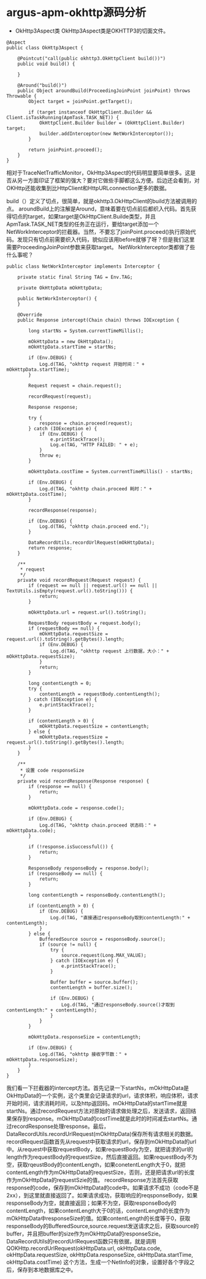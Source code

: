 # argus-apm-okhttp源码分析

- OkHttp3Aspect类
OkHttp3Aspect类是OKHTTP3的切面文件。
```
@Aspect
public class OkHttp3Aspect {

    @Pointcut("call(public okhttp3.OkHttpClient build())")
    public void build() {

    }

    @Around("build()")
    public Object aroundBuild(ProceedingJoinPoint joinPoint) throws Throwable {
        Object target = joinPoint.getTarget();

        if (target instanceof OkHttpClient.Builder && Client.isTaskRunning(ApmTask.TASK_NET)) {
            OkHttpClient.Builder builder = (OkHttpClient.Builder) target;
            builder.addInterceptor(new NetWorkInterceptor());
        }

        return joinPoint.proceed();
    }
}
```
相对于TraceNetTrafficMonitor，OkHttp3Aspect的代码明显要简单很多。这是否从另一方面印证了框架的强大？要对它做些手脚都这么方便。后边还会看到，对OKHttp还能收集到比HttpClient和HttpURLconnection更多的数据。

build（）定义了切点，很简单，就是okhttp3.OkHttpClient的build方法被调用的点。
aroundBuild上的注解是Around，意味着要在切点前后都织入代码。首先获得切点的target，如果target是OkHttpClient.Builde类型，并且ApmTask.TASK_NET类型的任务正在运行，要给target添加一个NetWorkInterceptor的拦截器。当然，不要忘了joinPoint.proceed()执行原始代码。发现只有切点前需要织入代码，貌似应该用before就够了呀？但是我们这里需要ProceedingJoinPoint参数来获取target。
NetWorkInterceptor类都做了些什么事呢？
```
public class NetWorkInterceptor implements Interceptor {

    private static final String TAG = Env.TAG;

    private OkHttpData mOkHttpData;

    public NetWorkInterceptor() {
    }

    @Override
    public Response intercept(Chain chain) throws IOException {

        long startNs = System.currentTimeMillis();

        mOkHttpData = new OkHttpData();
        mOkHttpData.startTime = startNs;

        if (Env.DEBUG) {
            Log.d(TAG, "okhttp request 开始时间：" + mOkHttpData.startTime);
        }

        Request request = chain.request();

        recordRequest(request);

        Response response;

        try {
            response = chain.proceed(request);
        } catch (IOException e) {
            if (Env.DEBUG) {
                e.printStackTrace();
                Log.e(TAG, "HTTP FAILED: " + e);
            }
            throw e;
        }

        mOkHttpData.costTime = System.currentTimeMillis() - startNs;

        if (Env.DEBUG) {
            Log.d(TAG, "okhttp chain.proceed 耗时：" + mOkHttpData.costTime);
        }

        recordResponse(response);

        if (Env.DEBUG) {
            Log.d(TAG, "okhttp chain.proceed end.");
        }

        DataRecordUtils.recordUrlRequest(mOkHttpData);
        return response;
    }

    /**
     * request
     */
    private void recordRequest(Request request) {
        if (request == null || request.url() == null || TextUtils.isEmpty(request.url().toString())) {
            return;
        }

        mOkHttpData.url = request.url().toString();

        RequestBody requestBody = request.body();
        if (requestBody == null) {
            mOkHttpData.requestSize = request.url().toString().getBytes().length;
            if (Env.DEBUG) {
                Log.d(TAG, "okhttp request 上行数据，大小：" + mOkHttpData.requestSize);
            }
            return;
        }

        long contentLength = 0;
        try {
            contentLength = requestBody.contentLength();
        } catch (IOException e) {
            e.printStackTrace();
        }

        if (contentLength > 0) {
            mOkHttpData.requestSize = contentLength;
        } else {
            mOkHttpData.requestSize = request.url().toString().getBytes().length;
        }
    }

    /**
     * 设置 code responseSize
     */
    private void recordResponse(Response response) {
        if (response == null) {
            return;
        }

        mOkHttpData.code = response.code();

        if (Env.DEBUG) {
            Log.d(TAG, "okhttp chain.proceed 状态码：" + mOkHttpData.code);
        }

        if (!response.isSuccessful()) {
            return;
        }

        ResponseBody responseBody = response.body();
        if (responseBody == null) {
            return;
        }

        long contentLength = responseBody.contentLength();

        if (contentLength > 0) {
            if (Env.DEBUG) {
                Log.d(TAG, "直接通过responseBody取到contentLength:" + contentLength);
            }
        } else {
            BufferedSource source = responseBody.source();
            if (source != null) {
                try {
                    source.request(Long.MAX_VALUE);
                } catch (IOException e) {
                    e.printStackTrace();
                }

                Buffer buffer = source.buffer();
                contentLength = buffer.size();

                if (Env.DEBUG) {
                    Log.d(TAG, "通过responseBody.source()才取到contentLength:" + contentLength);
                }
            }
        }

        mOkHttpData.responseSize = contentLength;

        if (Env.DEBUG) {
            Log.d(TAG, "okhttp 接收字节数：" + mOkHttpData.responseSize);
        }
    }
}
```
我们看一下拦截器的intercept方法。首先记录一下startNs，mOkHttpData是OkHttpData的一个实例，这个类里会记录请求的url，请求体积，响应体积，请求开始时间，请求消耗时间，以及http返回码。mOkHttpData的startTime就是startNs。通过recordRequest方法对原始的请求做处理之后，发送请求，返回结果保存到response。mOkHttpData的costTime就是此时的时间减去startNs。通过recordResponse处理response。最后，DataRecordUtils.recordUrlRequest(mOkHttpData)保存所有请求相关的数据。
recordRequest函数首先从request中获取请求的url，保存到mOkHttpData的url中。从request中获取requestBody，如果requestBody为空，就把请求的url的length作为requestBody的requestSize，然后直接返回。如果requestBody不为空，获取rqeustBody的contentLength，如果conetentLength大于0，就把contentLength作为mOkHttpData的requestSize，否则，还是把请求url的长度作为mOkHttpData的requestSzie的值。
recordResponse方法首先获取response的code，保存到mOkHttpData的code中。如果请求不成功（code不是2xx），到这里就直接返回了。如果请求成功，获取响应的reqsponseBody，如果responseBody为空，就直接返回；如果不为空，获取responseBody的contentLength，如果contentLength大于0的话，contentLength的长度作为mOkHttpData中responseSize的值。如果contentLength的长度等于0，获取responseBody的BufferedSource,source.request发送请求之后，获取source的buffer，并且把buffer的size作为mOkHttpData的responseSzie。
DataRecordUtils的recordUrlRequest函数只有依据，就是调用QOKHttp.recordUrlRequest(okHttpData.url, okHttpData.code, okHttpData.requestSize,
                okHttpData.responseSize, okHttpData.startTime, okHttpData.costTime)
这个方法，生成一个NetInfo的对象，设置好各个字段之后，保存到本地数据库之中。